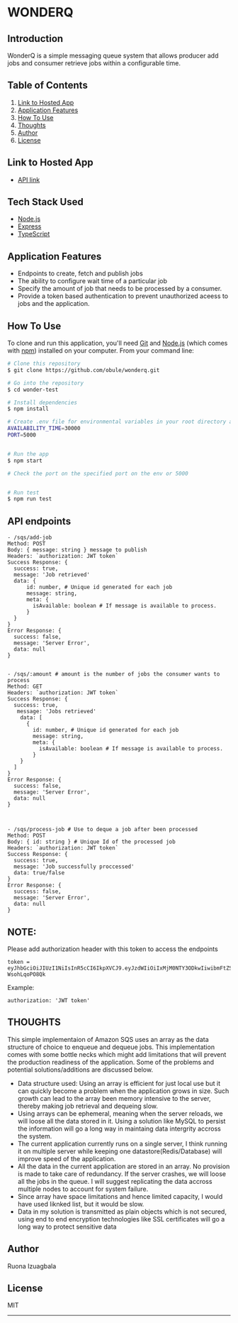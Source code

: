 # WONDERQ

## Introduction

WonderQ is a simple messaging queue system that allows producer add jobs and consumer retrieve jobs within a configurable time.

## Table of Contents

1. <a href="#hosted-app">Link to Hosted App</a>
2. <a href="#application-features">Application Features</a>
3. <a href="#how-to-use">How To Use</a>
4. <a href="#thoughts">Thoughts</a>
5. <a href="#author">Author</a>
6. <a href="#license">License</a>

## Link to Hosted App

- [API link](https://wonderq-api.herokuapp.com)

## Tech Stack Used

- [Node.js](https://nodejs.org/)
- [Express](https://expressjs.com/)
- [TypeScript](https://www.typescriptlang.org/)

## Application Features

- Endpoints to create, fetch and publish jobs
- The ability to configure wait time of a particular job
- Specify the amount of job that needs to be processed by a consumer.
- Provide a token based authentication to prevent unauthorized aceess to jobs and the application.

## How To Use

To clone and run this application, you'll need [Git](https://git-scm.com) and [Node.js](https://nodejs.org/en/download/) (which comes with [npm](http://npmjs.com)) installed on your computer. From your command line:

```bash
# Clone this repository
$ git clone https://github.com/obule/wonderq.git

# Go into the repository
$ cd wonder-test

# Install dependencies
$ npm install

# Create .env file for environmental variables in your root directory and add variable for PORT and AVAILABILITY_TIME
AVAILABILITY_TIME=30000
PORT=5000


# Run the app
$ npm start

# Check the port on the specified port on the env or 5000


# Run test
$ npm run test
```

## API endpoints

```
- /sqs/add-job
Method: POST
Body: { message: string } message to publish
Headers: `authorization: JWT token`
Success Response: {
  success: true,
  message: 'Job retrieved'
  data: {
      id: number, # Unique id generated for each job
      message: string,
      meta: {
        isAvailable: boolean # If message is available to process.
      }
  }
}
Error Response: {
  success: false,
  message: 'Server Error',
  data: null
}


- /sqs/:amount # amount is the number of jobs the consumer wants to process
Method: GET
Headers: `authorization: JWT token`
Success Response: {
  success: true,
   message: 'Jobs retrieved'
    data: [
      {
        id: number, # Unique id generated for each job
        message: string,
        meta: {
          isAvailable: boolean # If message is available to process.
        }
    }
  ]
}
Error Response: {
  success: false,
  message: 'Server Error',
  data: null
}



- /sqs/process-job # Use to deque a job after been processed
Method: POST
Body: { id: string } # Unique Id of the processed job
Headers: `authorization: JWT token`
Success Response: {
  success: true,
  message: 'Job successfully proccessed'
  data: true/false
}
Error Response: {
  success: false,
  message: 'Server Error',
  data: null
}
```

## NOTE:

Please add authorization header with this token to access the endpoints

```
token = eyJhbGciOiJIUzI1NiIsInR5cCI6IkpXVCJ9.eyJzdWIiOiIxMjM0NTY3ODkwIiwibmFtZSI6IkFkbWluIEFkbWluIiwiaWF0IjoxNTE2MjM5MDIyLCJyb2xlIjoiYWRtaW4ifQ.9v5NoVLOjyj5HZwPkPFKb73heDebRT-WsohLqoPO8Qk
```

Example:

```
authorization: 'JWT token'
```

## THOUGHTS

This simple implementaion of Amazon SQS uses an array as the data structure of choice to enqueue and dequeue jobs. This implementation comes with some bottle necks which might add limitations that will prevent the production readiness of the application. Some of the problems and potential solutions/additions are discussed below.

- Data structure used: Using an array is efficient for just local use but it can quickly become a problem when the application grows in size. Such growth can lead to the array been memory intensive to the server, thereby making job retrieval and dequeing slow.
- Using arrays can be ephemeral, meaning when the server reloads, we will loose all the data stored in it. Using a solution like MySQL to persist the information will go a long way in maintaing data intergrity accross the system.
- The current application currently runs on a single server, I think running it on multiple server while keeping one datastore(Redis/Database) will improve speed of the application.
- All the data in the current application are stored in an array. No provision is made to take care of redundancy. If the server crashes, we will loose all the jobs in the queue. I will suggest replicating the data accross multiple nodes to account for system failure.
- Since array have space limitations and hence limited capacity, I would have used liknked list, but it would be slow.
- Data in my solution is transmitted as plain objects which is not secured, using end to end encryption technologies like SSL certificates will go a long way to protect sensitive data

## Author

Ruona Izuagbala

## License

MIT

---

```

```
